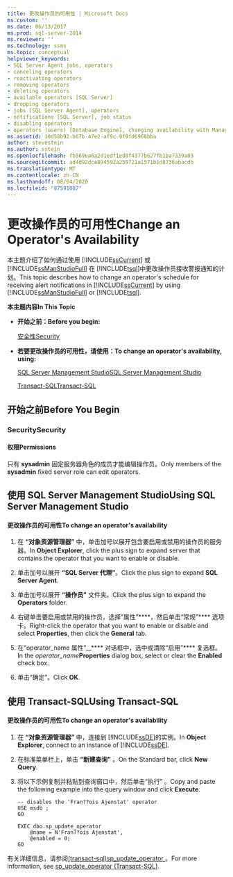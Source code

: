```yaml
---
title: 更改操作员的可用性 | Microsoft Docs
ms.custom: ''
ms.date: 06/13/2017
ms.prod: sql-server-2014
ms.reviewer: ''
ms.technology: ssms
ms.topic: conceptual
helpviewer_keywords:
- SQL Server Agent jobs, operators
- canceling operators
- reactivating operators
- removing operators
- deleting operators
- available operators [SQL Server]
- dropping operators
- jobs [SQL Server Agent], operators
- notifications [SQL Server], job status
- disabling operators
- operators (users) [Database Engine], changing availability with Management Studio
ms.assetid: 10d58b92-b67b-47e2-af9c-9f9fd6968bba
author: stevestein
ms.author: sstein
ms.openlocfilehash: fb369ea6a2d1edf1ed8f4377b627fb1ba7339a03
ms.sourcegitcommit: ad4d92dce894592a259721a1571b1d8736abacdb
ms.translationtype: MT
ms.contentlocale: zh-CN
ms.lasthandoff: 08/04/2020
ms.locfileid: "87591087"
---
```

# <a name="change-an-operator39s-availability"></a><span data-ttu-id="ad9fe-102">更改操作员的可用性</span><span class="sxs-lookup"><span data-stu-id="ad9fe-102">Change an Operator&#39;s Availability</span></span>
  <span data-ttu-id="ad9fe-103">本主题介绍了如何通过使用 [!INCLUDE[ssCurrent](../../includes/sscurrent-md.md)] 或 [!INCLUDE[ssManStudioFull](../../includes/ssmanstudiofull-md.md)] 在 [!INCLUDE[tsql](../../includes/tsql-md.md)]中更改操作员接收警报通知的计划。</span><span class="sxs-lookup"><span data-stu-id="ad9fe-103">This topic describes how to change an operator's schedule for receiving alert notifications in [!INCLUDE[ssCurrent](../../includes/sscurrent-md.md)] by using [!INCLUDE[ssManStudioFull](../../includes/ssmanstudiofull-md.md)] or [!INCLUDE[tsql](../../includes/tsql-md.md)].</span></span>  
  
 <span data-ttu-id="ad9fe-104">**本主题内容**</span><span class="sxs-lookup"><span data-stu-id="ad9fe-104">**In This Topic**</span></span>  
  
-   <span data-ttu-id="ad9fe-105">**开始之前：**</span><span class="sxs-lookup"><span data-stu-id="ad9fe-105">**Before you begin:**</span></span>  
  
     [<span data-ttu-id="ad9fe-106">安全性</span><span class="sxs-lookup"><span data-stu-id="ad9fe-106">Security</span></span>](#Security)  
  
-   <span data-ttu-id="ad9fe-107">**若要更改操作员的可用性，请使用：**</span><span class="sxs-lookup"><span data-stu-id="ad9fe-107">**To change an operator's availability, using:**</span></span>  
  
     [<span data-ttu-id="ad9fe-108">SQL Server Management Studio</span><span class="sxs-lookup"><span data-stu-id="ad9fe-108">SQL Server Management Studio</span></span>](#SSMSProcedure)  
  
     [<span data-ttu-id="ad9fe-109">Transact-SQL</span><span class="sxs-lookup"><span data-stu-id="ad9fe-109">Transact-SQL</span></span>](#TsqlProcedure)  
  
##  <a name="before-you-begin"></a><a name="BeforeYouBegin"></a> <span data-ttu-id="ad9fe-110">开始之前</span><span class="sxs-lookup"><span data-stu-id="ad9fe-110">Before You Begin</span></span>  
  
###  <a name="security"></a><a name="Security"></a> <span data-ttu-id="ad9fe-111">Security</span><span class="sxs-lookup"><span data-stu-id="ad9fe-111">Security</span></span>  
  
####  <a name="permissions"></a><a name="Permissions"></a> <span data-ttu-id="ad9fe-112">权限</span><span class="sxs-lookup"><span data-stu-id="ad9fe-112">Permissions</span></span>  
 <span data-ttu-id="ad9fe-113">只有 **sysadmin** 固定服务器角色的成员才能编辑操作员。</span><span class="sxs-lookup"><span data-stu-id="ad9fe-113">Only members of the **sysadmin** fixed server role can edit operators.</span></span>  
  
##  <a name="using-sql-server-management-studio"></a><a name="SSMSProcedure"></a> <span data-ttu-id="ad9fe-114">使用 SQL Server Management Studio</span><span class="sxs-lookup"><span data-stu-id="ad9fe-114">Using SQL Server Management Studio</span></span>  
  
#### <a name="to-change-an-operators-availability"></a><span data-ttu-id="ad9fe-115">更改操作员的可用性</span><span class="sxs-lookup"><span data-stu-id="ad9fe-115">To change an operator's availability</span></span>  
  
1.  <span data-ttu-id="ad9fe-116">在 **“对象资源管理器”** 中，单击加号以展开包含要启用或禁用的操作员的服务器。</span><span class="sxs-lookup"><span data-stu-id="ad9fe-116">In **Object Explorer**, click the plus sign to expand server that contains the operator that you want to enable or disable.</span></span>  
  
2.  <span data-ttu-id="ad9fe-117">单击加号以展开 **“SQL Server 代理”**。</span><span class="sxs-lookup"><span data-stu-id="ad9fe-117">Click the plus sign to expand **SQL Server Agent**.</span></span>  
  
3.  <span data-ttu-id="ad9fe-118">单击加号以展开 **“操作员”** 文件夹。</span><span class="sxs-lookup"><span data-stu-id="ad9fe-118">Click the plus sign to expand the **Operators** folder.</span></span>  
  
4.  <span data-ttu-id="ad9fe-119">右键单击要启用或禁用的操作员，选择“属性”\*\*\*\*，然后单击“常规”\*\*\*\* 选项卡。</span><span class="sxs-lookup"><span data-stu-id="ad9fe-119">Right-click the operator that you want to enable or disable and select **Properties**, then click the **General** tab.</span></span>  
  
5.  <span data-ttu-id="ad9fe-120">在“operator_name 属性”__\*\*\*\* 对话框中，选中或清除“启用”\*\*\*\* 复选框。</span><span class="sxs-lookup"><span data-stu-id="ad9fe-120">In the _operator_name_**Properties** dialog box, select or clear the **Enabled** check box.</span></span>  
  
6.  <span data-ttu-id="ad9fe-121">单击“确定”。</span><span class="sxs-lookup"><span data-stu-id="ad9fe-121">Click **OK**.</span></span>  
  
##  <a name="using-transact-sql"></a><a name="TsqlProcedure"></a> <span data-ttu-id="ad9fe-122">使用 Transact-SQL</span><span class="sxs-lookup"><span data-stu-id="ad9fe-122">Using Transact-SQL</span></span>  
  
#### <a name="to-change-an-operators-availability"></a><span data-ttu-id="ad9fe-123">更改操作员的可用性</span><span class="sxs-lookup"><span data-stu-id="ad9fe-123">To change an operator's availability</span></span>  
  
1.  <span data-ttu-id="ad9fe-124">在 **“对象资源管理器”** 中，连接到 [!INCLUDE[ssDE](../../includes/ssde-md.md)]的实例。</span><span class="sxs-lookup"><span data-stu-id="ad9fe-124">In **Object Explorer**, connect to an instance of [!INCLUDE[ssDE](../../includes/ssde-md.md)].</span></span>  
  
2.  <span data-ttu-id="ad9fe-125">在标准菜单栏上，单击 **“新建查询”** 。</span><span class="sxs-lookup"><span data-stu-id="ad9fe-125">On the Standard bar, click **New Query**.</span></span>  
  
3.  <span data-ttu-id="ad9fe-126">将以下示例复制并粘贴到查询窗口中，然后单击“执行” 。</span><span class="sxs-lookup"><span data-stu-id="ad9fe-126">Copy and paste the following example into the query window and click **Execute**.</span></span>  
  
    ```  
    -- disables the 'Fran??ois Ajenstat' operator  
    USE msdb ;  
    GO  
  
    EXEC dbo.sp_update_operator   
        @name = N'Fran??ois Ajenstat',  
        @enabled = 0;  
    GO  
    ```  
  
 <span data-ttu-id="ad9fe-127">有关详细信息，请参阅[&#40;transact-sql&#41;sp_update_operator ](/sql/relational-databases/system-stored-procedures/sp-update-operator-transact-sql)。</span><span class="sxs-lookup"><span data-stu-id="ad9fe-127">For more information, see [sp_update_operator &#40;Transact-SQL&#41;](/sql/relational-databases/system-stored-procedures/sp-update-operator-transact-sql).</span></span>  
  
  
